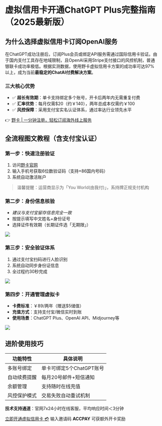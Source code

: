 # 虚拟信用卡开通ChatGPT Plus完整指南（2025最新版）

## 为什么选择虚拟信用卡订阅OpenAI服务
在ChatGPT成功注册后，订阅Plus会员或绑定API服务需通过国际信用卡验证。由于国内支付工具存在地域限制，且OpenAI采用Stripe支付接口的风控机制，普通银联卡成功率极低。根据实测数据，使用野卡虚拟信用卡方案的成功率可达97%以上，成为当前**最稳定的ChatAI付费解决方案**。

### 三大核心优势
- ✅ **超长有效期**：单卡支持绑定多个账号，开卡后两年内无需重复付费
- ✅ **汇率优势**：每月仅需$20（约￥140），两年总成本仅需约￥100
- ✅ **风控保障**：采用支付宝实名认证体系，通过率达行业领先水平

👉 [野卡 | 一分钟注册，轻松订阅海外线上服务](https://bbtdd.com/yeka)

## 全流程图文教程（含支付宝认证）

### 第一步：快速注册验证
1. 访问[野卡官网](https://bbtdd.com/yeka)
2. 输入手机号获取6位数验证码（支持+86国内号码）
3. 系统自动激活账户

> 温馨提醒：运营商显示为「You World(由我付)」，系持牌正规支付机构

### 第二步：身份信息核验
- *建议与支付宝留存信息完全一致*
- 按提示填写中文姓名+身份证号
- 选择证件有效期（长期证件选「无期限」）

![](https://internal-api-drive-stream.feishu.cn/space/api/box/stream/download/v2/cover/J21DbsuVtoilckx07rccGGG0ndb/?fallback_source=1&height=1280&mount_node_token=FkyfdBd2LogNNrxQSctctCtsnje&mount_point=docx_image&policy=equal&width=1280)

### 第三步：安全验证体系
1. 通过支付宝扫码进行人脸识别
2. 系统自动同步身份证信息
3. 全过程约30秒完成

![](https://internal-api-drive-stream.feishu.cn/space/api/box/stream/download/v2/cover/Wlk7bw0nnoYpsFxVz25c6slpncf/?fallback_source=1&height=1280&mount_node_token=M1qadTwfSoO2o1xfVSxcZp4qnPh&mount_point=docx_image&policy=equal&width=1280)

### 第四步：开通管理虚拟卡
- **卡费标准**：￥89/两年（赠送$5储值）
- **充值方式**：支持支付宝/微信实时到账
- **使用场景**：ChatGPT Plus、OpenAI API、Midjourney等

![](https://internal-api-drive-stream.feishu.cn/space/api/box/stream/download/v2/cover/ZVhdbExztoNHX9xaqT4czRSKn4e/?fallback_source=1&height=1280&mount_node_token=UCDIdrpoGoRWoixIvUoccjqAYnne&mount_point=docx_image&policy=equal&width=1280)

## 进阶使用技巧
| 功能特性        | 具体说明                  |
|-----------------|-------------------------|
| 多账号绑定      | 单卡可绑定5个ChatGPT账号 |
| 自动续费提醒    | 每月20号邮件+短信通知    |
| 余额管理        | 支持随时在线充值          |
| 风控保护模式    | 交易失败自动重试机制      |

**技术支持通道**：官网7x24小时在线客服，平均响应时间＜3分钟

[立即开通虚拟信用卡 💳](https://bbtdd.com/yeka) 输入邀请码 **ACCPAY** 可获额外开卡奖励